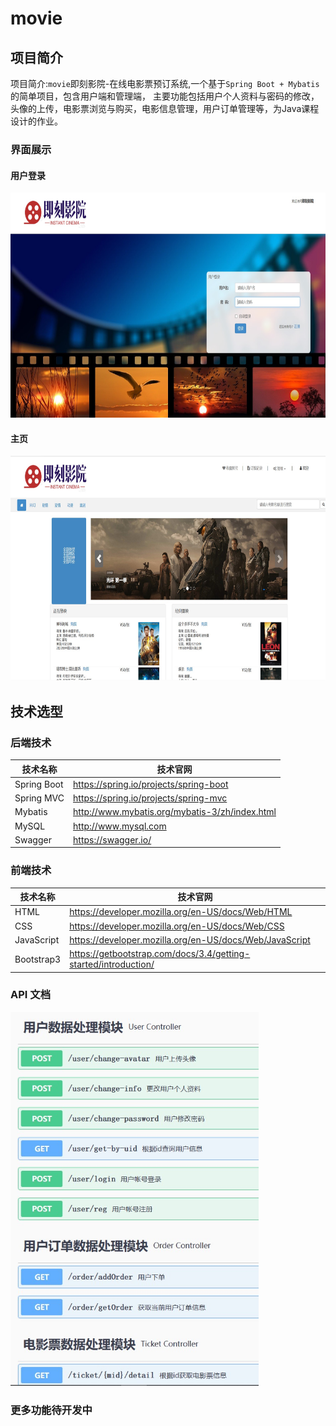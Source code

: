 # movie

## 项目简介

项目简介:`movie`即刻影院-在线电影票预订系统,一个基于`Spring Boot + Mybatis`的简单项目，包含用户端和管理端，
主要功能包括用户个人资料与密码的修改，头像的上传，电影票浏览与购买，电影信息管理，用户订单管理等，为Java课程设计的作业。

### 界面展示
#### 用户登录
<img src="./src/main/resources/screenshot/user/用户登录.jpg" width="640px" height="360px">

#### 主页
<img src="./src/main/resources/screenshot/user/主页.jpg" width="640px" height="360px">

## 技术选型
### 后端技术

| 技术名称        | 技术官网                                           |
|-------------|------------------------------------------------|
| Spring Boot | https://spring.io/projects/spring-boot         |
| Spring MVC  | https://spring.io/projects/spring-mvc          |
| Mybatis     | http://www.mybatis.org/mybatis-3/zh/index.html |
| MySQL       | http://www.mysql.com                           |
| Swagger     | https://swagger.io/                            |

### 前端技术

| 技术名称       | 技术官网                                                            |
|------------|-----------------------------------------------------------------|
| HTML       | https://developer.mozilla.org/en-US/docs/Web/HTML               |
| CSS        | https://developer.mozilla.org/en-US/docs/Web/CSS                |
| JavaScript | https://developer.mozilla.org/en-US/docs/Web/JavaScript         |
| Bootstrap3 | https://getbootstrap.com/docs/3.4/getting-started/introduction/ |

### API 文档
<img src="./src/main/resources/screenshot/user/即刻影院API.jpg" width="397px" height="598px">

### 更多功能待开发中


